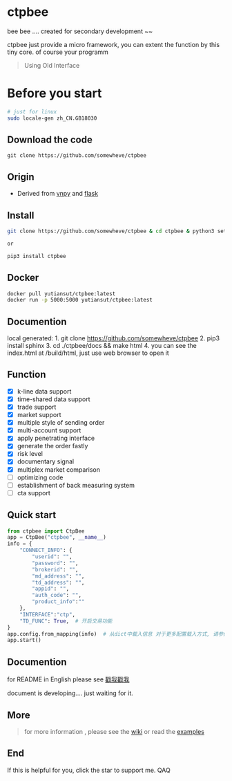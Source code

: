 # ctpbee

bee bee .... created for secondary development ~~

ctpbee just provide a micro framework, you can extent the function by this tiny core. of course your programm


>  Using Old Interface
# Before you start
```bash
# just for linux 
sudo locale-gen zh_CN.GB18030
```

## Download the code 

```
git clone https://github.com/somewheve/ctpbee
```


## Origin

- Derived from [vnpy](https://github.com/vnpy/vnpy) and [flask](https://github.com/pallets/flask)

## Install 
```bash
git clone https://github.com/somewheve/ctpbee & cd ctpbee & python3 setup.py install

or   

pip3 install ctpbee 
```

## Docker 

```bash
docker pull yutiansut/ctpbee:latest
docker run -p 5000:5000 yutiansut/ctpbee:latest
```

## Documention
local generated:
    1. git clone https://github.com/somewheve/ctpbee 
    2. pip3 install sphinx
    3. cd ./ctpbee/docs && make html
    4. you can see the index.html at /build/html, just use web browser to open it  


## Function

- [x] k-line data support
- [x] time-shared data support
- [x] trade support
- [x] market support
- [x] multiple style of sending order
- [x] multi-account support
- [x] apply penetrating interface
- [x] generate the order fastly
- [x] risk level
- [x] documentary signal
- [x] multiplex market comparison
- [ ] optimizing code
- [ ] establishment of back measuring system
- [ ] cta support 

## Quick start 
```python
from ctpbee import CtpBee
app = CtpBee("ctpbee", __name__) 
info = {
    "CONNECT_INFO": {
        "userid": "",
        "password": "",
        "brokerid": "",
        "md_address": "",
        "td_address": "",
        "appid": "",
        "auth_code": "",
        "product_info":""
    },
    "INTERFACE":"ctp",
    "TD_FUNC": True,  # 开启交易功能 
}
app.config.from_mapping(info)  # 从dict中载入信息 对于更多配置载入方式, 请参阅文档或者阅读代码
app.start() 
```
## Documention
for README in English please see [戳我戳我](https://github.com/somewheve/ctpbee/blob/master/README_EN.MD)

document is developing....  just waiting for it.


## More 
> for more information , please see the [wiki](https://github.com/somewheve/ctpbee/wiki)
or  read the [examples](https://github.com/somewheve/ctpbee/blob/master/examples/app.py)



## End
If this is helpful for you, click the star to support me. QAQ

